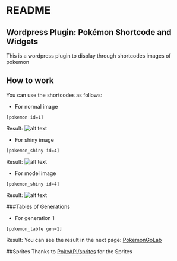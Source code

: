 # README
## Wordpress Plugin: Pokémon Shortcode and Widgets
This is a wordpress plugin to display through shortcodes images of pokemon

## How to work
You can use the shortcodes as follows:

- For normal image
```
[pokemon id=1]
```
Result:
![alt text](https://www.pokemongolab.com/wp-content/plugins/wp_pokemon_shortcode_widget/assets/sprites/pokemon/1.png "Bulbasaur")

- For shiny image
```
[pokemon_shiny id=4]
```
Result:
![alt text](https://www.pokemongolab.com/wp-content/plugins/wp_pokemon_shortcode_widget/assets/sprites/pokemon/shiny/4.png "Charmander")

- For model image
```
[pokemon_shiny id=4]
```
Result:
![alt text]( https://www.pokemongolab.com/wp-content/plugins/wp_pokemon_shortcode_widget/assets/sprites/pokemon/model/7.png "Charmander")

###Tables of Generations

- For generation 1
```
[pokemon_table gen=1]
```
Result: You can see the result in the next page: [PokemonGoLab](https://www.pokemongolab.com/generacion-1)

##Sprites
Thanks to [PokeAPI/sprites](https://github.com/PokeAPI/sprites) for the Sprites
